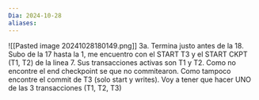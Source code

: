 ```yaml
---
Dia: 2024-10-28
aliases:
---
```

![[Pasted image 20241028180149.png]]
3a. Termina justo antes de la 18. Subo de la 17 hasta la 1, me encuentro con el START T3 y el START CKPT (T1, T2) de la linea 7. Sus transacciones activas son T1 y T2. Como no encontre el end checkpoint se que no commitearon. Como tampoco encontre el commit de T3 (solo start y writes). Voy a tener que hacer UNO de las 3 transacciones (T1, T2, T3)


